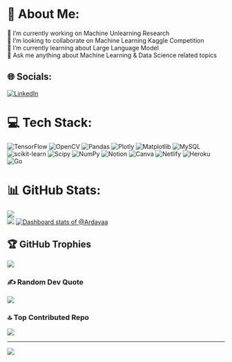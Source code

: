 # 💫 About Me:
🔭 I’m currently working on Machine Unlearning Research<br>👯 I’m looking to collaborate on Machine Learning Kaggle Competition<br>🌱 I’m currently learning about Large Language Model<br>💬 Ask me anything about Machine Learning & Data Science related topics


## 🌐 Socials:
[![LinkedIn](https://img.shields.io/badge/LinkedIn-%230077B5.svg?logo=linkedin&logoColor=white)](https://linkedin.com/in/muhammad-karov-ardava-barus-27b000223) 

# 💻 Tech Stack:
![TensorFlow](https://img.shields.io/badge/TensorFlow-%23FF6F00.svg?style=for-the-badge&logo=TensorFlow&logoColor=white) ![OpenCV](https://img.shields.io/badge/opencv-%23white.svg?style=for-the-badge&logo=opencv&logoColor=white) ![Pandas](https://img.shields.io/badge/pandas-%23150458.svg?style=for-the-badge&logo=pandas&logoColor=white) ![Plotly](https://img.shields.io/badge/Plotly-%233F4F75.svg?style=for-the-badge&logo=plotly&logoColor=white) ![Matplotlib](https://img.shields.io/badge/Matplotlib-%23ffffff.svg?style=for-the-badge&logo=Matplotlib&logoColor=black) ![MySQL](https://img.shields.io/badge/mysql-4479A1.svg?style=for-the-badge&logo=mysql&logoColor=white) ![scikit-learn](https://img.shields.io/badge/scikit--learn-%23F7931E.svg?style=for-the-badge&logo=scikit-learn&logoColor=white) ![Scipy](https://img.shields.io/badge/SciPy-%230C55A5.svg?style=for-the-badge&logo=scipy&logoColor=%white) ![NumPy](https://img.shields.io/badge/numpy-%23013243.svg?style=for-the-badge&logo=numpy&logoColor=white) ![Notion](https://img.shields.io/badge/Notion-%23000000.svg?style=for-the-badge&logo=notion&logoColor=white) ![Canva](https://img.shields.io/badge/Canva-%2300C4CC.svg?style=for-the-badge&logo=Canva&logoColor=white) ![Netlify](https://img.shields.io/badge/netlify-%23000000.svg?style=for-the-badge&logo=netlify&logoColor=#00C7B7) ![Heroku](https://img.shields.io/badge/heroku-%23430098.svg?style=for-the-badge&logo=heroku&logoColor=white) ![Go](https://img.shields.io/badge/go-%2300ADD8.svg?style=for-the-badge&logo=go&logoColor=white)
# 📊 GitHub Stats:
![](https://github-readme-streak-stats.herokuapp.com/?user=Ardavaa&theme=dark&hide_border=false)<br/>
![](https://github-readme-stats.vercel.app/api/top-langs/?username=Ardavaa&theme=dark&hide_border=false&include_all_commits=false&count_private=false&layout=compact)
[![Dashboard stats of @Ardavaa](https://next.ossinsight.io/widgets/official/compose-user-dashboard-stats/thumbnail.png?user_id=74846577&image_size=auto&color_scheme=dark)](https://next.ossinsight.io/widgets/official/compose-user-dashboard-stats?user_id=74846577)

## 🏆 GitHub Trophies
![](https://github-profile-trophy.vercel.app/?username=Ardavaa&theme=radical&no-frame=true&no-bg=true&margin-w=4)

### ✍️ Random Dev Quote
![](https://quotes-github-readme.vercel.app/api?type=horizontal&theme=radical)

### 🔝 Top Contributed Repo
![](https://github-contributor-stats.vercel.app/api?username=Ardavaa&limit=5&theme=radical&combine_all_yearly_contributions=true)

---
[![](https://visitcount.itsvg.in/api?id=Ardavaa&icon=0&color=0)](https://visitcount.itsvg.in)
